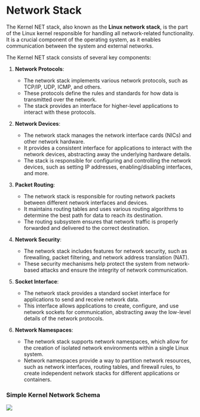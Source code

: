 # Network Stack

The Kernel NET stack, also known as the **Linux network stack**, is the part of the Linux kernel responsible for handling all network-related functionality. It is a crucial component of the operating system, as it enables communication between the system and external networks.

The Kernel NET stack consists of several key components:

1. **Network Protocols**:

   - The network stack implements various network protocols, such as TCP/IP, UDP, ICMP, and others.
   - These protocols define the rules and standards for how data is transmitted over the network.
   - The stack provides an interface for higher-level applications to interact with these protocols.

2. **Network Devices**:

   - The network stack manages the network interface cards (NICs) and other network hardware.
   - It provides a consistent interface for applications to interact with the network devices, abstracting away the underlying hardware details.
   - The stack is responsible for configuring and controlling the network devices, such as setting IP addresses, enabling/disabling interfaces, and more.

3. **Packet Routing**:

   - The network stack is responsible for routing network packets between different network interfaces and devices.
   - It maintains routing tables and uses various routing algorithms to determine the best path for data to reach its destination.
   - The routing subsystem ensures that network traffic is properly forwarded and delivered to the correct destination.

4. **Network Security**:

   - The network stack includes features for network security, such as firewalling, packet filtering, and network address translation (NAT).
   - These security mechanisms help protect the system from network-based attacks and ensure the integrity of network communication.

5. **Socket Interface**:

   - The network stack provides a standard socket interface for applications to send and receive network data.
   - This interface allows applications to create, configure, and use network sockets for communication, abstracting away the low-level details of the network protocols.

6. **Network Namespaces**:
   - The network stack supports network namespaces, which allow for the creation of isolated network environments within a single Linux system.
   - Network namespaces provide a way to partition network resources, such as network interfaces, routing tables, and firewall rules, to create independent network stacks for different applications or containers.

### Simple Kernel Network Schema

![](../../../../assets/gnu_linux/kernel/kernel_net_stack.png)
